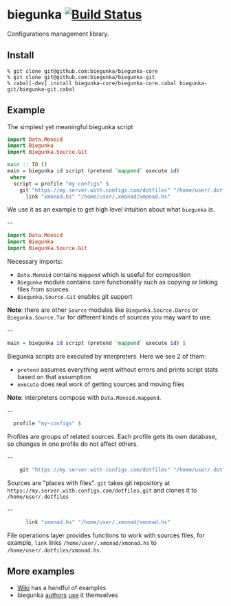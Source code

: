 # biegunka [![Build Status](https://secure.travis-ci.org/biegunka/biegunka-core.png?branch=master)](http://travis-ci.org/biegunka/biegunka-core)
Configurations management library.

## Install
```
% git clone git@github.com:biegunka/biegunka-core
% git clone git@github.com:biegunka/biegunka-git
% cabal[-dev] install biegunka-core/biegunka-core.cabal biegunka-git/biegunka-git.cabal
```

## Example
The simplest yet meaningful biegunka script

```haskell
import Data.Monoid
import Biegunka
import Biegunka.Source.Git

main :: IO ()
main = biegunka id script (pretend `mappend` execute id)
 where
  script = profile "my-configs" $
    git "https://my.server.with.configs.com/dotfiles" "/home/user/.dotfiles" $
	  link "xmonad.hs" "/home/user/.xmonad/xmonad.hs"
```
We use it as an example to get high level intuition about what `biegunka` is.

--

```haskell
import Data.Monoid
import Biegunka
import Biegunka.Source.Git
```

Necessary imports:
  * `Data.Monoid` contains `mappend` which is useful for composition
  * `Biegunka` module contains core functionality such as copying or linking files from sources
  * `Biegunka.Source.Git` enables git support

**Note**: there are other `Source` modules like `Biegunka.Source.Darcs` or `Biegunka.Source.Tar` for different kinds of sources you may want to use.

--

```haskell
main = biegunka id script (pretend `mappend` execute id) $
```
Biegunka scripts are executed by interpreters. Here we see 2 of them:
 * `pretend` assumes everything went without errors and prints script stats based on that assumption
 * `execute` does real work of getting sources and moving files

**Note**: interpreters compose with `Data.Monoid.mappend`.

--

```haskell
  profile "my-configs" $
```

Profiles are groups of related sources. Each profile gets its own database, so changes in one profile do not affect others.

--

```haskell
    git "https://my.server.with.configs.com/dotfiles" "/home/user/.dotfiles" $
```

Sources are "places with files". `git` takes git repository at `https://my.server.with.configs.com/dotfiles.git` and clones it to `/home/user/.dotfiles`

--

```haskell
      link "xmonad.hs" "/home/user/.xmonad/xmonad.hs"
```
File operations layer provides functions to work with sources files, for example, `link` links `/home/user/.xmonad/xmonad.hs` to `/home/user/.dotfiles/xmonad.hs`.

## More examples

  * [Wiki][1] has a handful of examples
  * biegunka [authors][2] [use][3] it themselves

 [1]: https://github.com/biegunka/biegunka-core/wiki/Examples
 [2]: https://github.com/supki/.dotfiles/blob/master/manage/Main.hs
 [3]: https://github.com/dmalikov/dotfiles/blob/master/install-biegunka.hs
